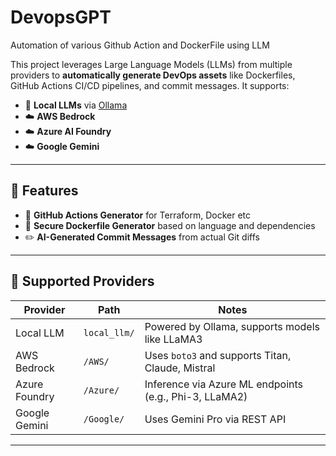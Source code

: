# DevopsGPT
Automation of various Github Action and DockerFile using LLM 



This project leverages Large Language Models (LLMs) from multiple providers to **automatically generate DevOps assets** like Dockerfiles, GitHub Actions CI/CD pipelines, and commit messages. It supports:

- 🧠 **Local LLMs** via [Ollama](https://ollama.com/)
- ☁️ **AWS Bedrock**
- ☁️ **Azure AI Foundry**
- ☁️ **Google Gemini**

---

## 🚀 Features

- 🔁 **GitHub Actions Generator** for Terraform, Docker etc
- 🐳 **Secure Dockerfile Generator** based on language and dependencies
- ✏️ **AI-Generated Commit Messages** from actual Git diffs


---

## 🧠 Supported Providers

| Provider       | Path         | Notes |
|----------------|--------------|-------|
| Local LLM      | `local_llm/` | Powered by Ollama, supports models like LLaMA3 |
| AWS Bedrock    | `/AWS/`      | Uses `boto3` and supports Titan, Claude, Mistral |
| Azure Foundry  | `/Azure/`    | Inference via Azure ML endpoints (e.g., Phi-3, LLaMA2) |
| Google Gemini  | `/Google/`   | Uses Gemini Pro via REST API |

---

